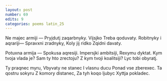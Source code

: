 ```yaml
---
layout: post
number: 69
edits: 9
categories: poems latin_25
---
```


Ne majec armiji —
Pryjdutj zaqarbnyky.
Vijsjko 
Treba qoduvaty. 
Robitnyky i aqrariji— 
Spravxni zradnyky,
Koly jij ridko
Zqidni davaty.

Potuxna armija —
Spokusa aqresiji.
Impersjki ambitsiji,
Rexymu dyktat.
Kym tvoja vlada je?
Sam ty hto zrectoju?
Z kym tvoji koalitsiji?
Lyc tobi obyratj.

Ty praqnec myru, 
Vbyvaty ne stanec
I vlasnu ducu
Ponad vse zberexec.
Ta qostru sokyru
Z komory distanec,
Za tyh koqo ljubyc
Xyttja pokladec.
